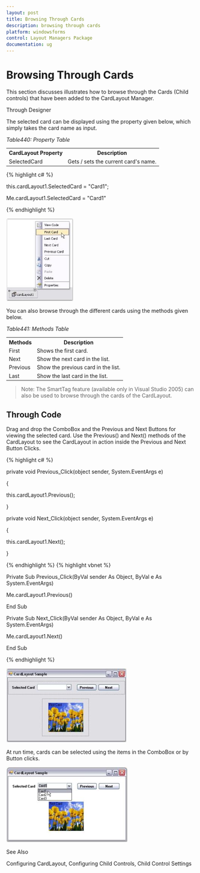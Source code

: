 ```yaml
---
layout: post
title: Browsing Through Cards
description: browsing through cards
platform: windowsforms
control: Layout Managers Package
documentation: ug
---
```

# Browsing Through Cards

This section discusses illustrates how to browse through the Cards (Child controls) that have been added to the CardLayout Manager.

Through Designer

The selected card can be displayed using the property given below, which simply takes the card name as input.

_Table440: Property Table_

<table>
<tr>
<th>
CardLayout Property</th><th>
Description</th></tr>
<tr>
<td>
SelectedCard</td><td>
Gets / sets the current card's name.</td></tr>
</table>




{% highlight c# %}

this.cardLayout1.SelectedCard = "Card1";







Me.cardLayout1.SelectedCard = "Card1"

{% endhighlight  %}

 ![](Overview_images/Overview_img29.jpeg) 



You can also browse through the different cards using the methods given below.

_Table441: Methods Table_

<table>
<tr>
<th>
Methods</th><th>
Description</th></tr>
<tr>
<td>
First</td><td>
Shows the first card.</td></tr>
<tr>
<td>
Next</td><td>
Show the next card in the list.</td></tr>
<tr>
<td>
Previous</td><td>
Show the previous card in the list.</td></tr>
<tr>
<td>
Last</td><td>
Show the last card in the list.</td></tr>
</table>

> Note: The SmartTag feature (available only in Visual Studio 2005) can also be used to browse through the cards of the CardLayout.

## Through Code

Drag and drop the ComboBox and the Previous and Next Buttons for viewing the selected card. Use the Previous() and Next() methods of the CardLayout to see the CardLayout in action inside the Previous and Next Button Clicks.



{% highlight c# %}

private void Previous_Click(object sender, System.EventArgs e)

{

this.cardLayout1.Previous();

}



private void Next_Click(object sender, System.EventArgs e)

{

this.cardLayout1.Next();

}



{% endhighlight  %}
{% highlight vbnet %}



Private Sub Previous_Click(ByVal sender As Object, ByVal e As System.EventArgs)

Me.cardLayout1.Previous()

End Sub



Private Sub Next_Click(ByVal sender As Object, ByVal e As System.EventArgs)

Me.cardLayout1.Next()

End Sub

{% endhighlight  %}

![](Overview_images/Overview_img31.jpeg) 



At run time, cards can be selected using the items in the ComboBox or by Button clicks.

![](Overview_images/Overview_img32.jpeg)



See Also

Configuring CardLayout, Configuring Child Controls, Child Control Settings